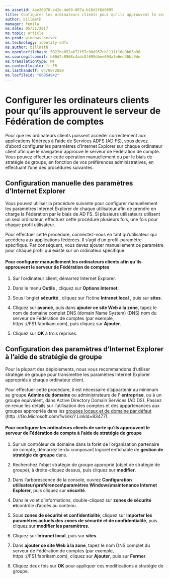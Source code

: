 ```yaml
---
ms.assetid: 4ae26970-e42e-4e69-887a-b16d2f8d0695
title: Configurer les ordinateurs clients pour qu’ils approuvent le serveur de Fédération de comptes
author: billmath
manager: femila
ms.date: 05/31/2017
ms.topic: article
ms.prod: windows-server
ms.technology: identity-adfs
ms.author: billmath
ms.openlocfilehash: 5022be852ab72f57c90d957cb1111f10e9b03a90
ms.sourcegitcommit: b00d7c8968c4adc8f699dbee694afe6ed36bc9de
ms.translationtype: MT
ms.contentlocale: fr-FR
ms.lasthandoff: 04/08/2020
ms.locfileid: "80854942"
---
```

# <a name="configure-client-computers-to-trust-the-account-federation-server"></a>Configurer les ordinateurs clients pour qu’ils approuvent le serveur de Fédération de comptes

Pour que les ordinateurs clients puissent accéder correctement aux applications fédérées à l’aide de Services ADFS \(AD FS\), vous devez d’abord configurer les paramètres d’Internet Explorer sur chaque ordinateur client afin que le navigateur approuve le serveur de Fédération de compte. Vous pouvez effectuer cette opération manuellement ou par le biais de stratégie de groupe, en fonction de vos préférences administratives, en effectuant l’une des procédures suivantes.  
  
## <a name="configuring-internet-explorer-settings-manually"></a>Configuration manuelle des paramètres d’Internet Explorer  
Vous pouvez utiliser la procédure suivante pour configurer manuellement les paramètres Internet Explorer de chaque utilisateur afin de prendre en charge la Fédération par le biais de AD FS. Si plusieurs utilisateurs utilisent un seul ordinateur, effectuez cette procédure plusieurs fois, une fois pour chaque profil utilisateur.  
  
Pour effectuer cette procédure, connectez-vous en tant qu’utilisateur qui accédera aux applications fédérées. Il s’agit d’un profil\-paramètre spécifique. Par conséquent, vous devez ajouter manuellement ce paramètre pour chaque profil qui existe sur un ordinateur spécifique.  
  
#### <a name="to-manually-configure-client-computers-to-trust-the-account-federation-server"></a>Pour configurer manuellement les ordinateurs clients afin qu’ils approuvent le serveur de Fédération de comptes  
  
1.  Sur l’ordinateur client, démarrez Internet Explorer.  
  
2.  Dans le menu **Outils** , cliquez sur **Options Internet**.  
  
3.  Sous l’onglet **sécurité** , cliquez sur l’icône **Intranet local** , puis sur **sites**.  
  
4.  Cliquez sur **avancé**, puis dans **ajouter ce site Web à la zone**, tapez le nom de domaine complet DNS (domain Name System) \(DNS\) nom du serveur de Fédération de comptes \(par exemple, https :\/\/FS1.fabrikam.com\), puis cliquez sur **Ajouter**.  
  
5.  Cliquez sur **OK** à trois reprises.  
  
## <a name="configuring-internet-explorer-settings-by-using-grouppolicy"></a>Configuration des paramètres d’Internet Explorer à l’aide de stratégie de groupe  
Pour la plupart des déploiements, nous vous recommandons d’utiliser stratégie de groupe pour transmettre les paramètres Internet Explorer appropriés à chaque ordinateur client.  
  
Pour effectuer cette procédure, il est nécessaire d’appartenir au minimum au groupe **Admins du domaine** ou administrateurs de l' **entreprise**, ou à un groupe équivalent, dans Active Directory Domain Services \(AD DS\).  Passez en revue les détails sur l’utilisation des comptes et des appartenances aux groupes appropriés dans les [groupes locaux et de domaine par défaut](https://go.microsoft.com/fwlink/?LinkId=83477) \(http :\/\/Go.Microsoft.com\/fwlink\/? LinkId\=83477\).   
  
#### <a name="to-configure-client-computers-to-trust-the-account-federation-server-by-using-grouppolicy"></a>Pour configurer les ordinateurs clients de sorte qu’ils approuvent le serveur de Fédération de compte à l’aide de stratégie de groupe  
  
1.  Sur un contrôleur de domaine dans la forêt de l’organisation partenaire de compte, démarrez le\-du composant logiciel enfichable de **gestion de stratégie de groupe** dans.  
  
2.  Recherchez l’objet stratégie de groupe approprié \(objet de stratégie de groupe\), à droite\-cliquez dessus, puis cliquez sur **modifier**.  
  
3.  Dans l’arborescence de la console, ouvrez **Configuration utilisateur\\préférences\\paramètres Windows\\maintenance Internet Explorer**, puis cliquez sur **sécurité**.  
  
4.  Dans le volet d’informations, double\-cliquez sur **zones de sécurité et**contrôle d’accès au contenu.  
  
5.  Sous **zones de sécurité et confidentialité**, cliquez sur **Importer les paramètres actuels des zones de sécurité et de confidentialité**, puis cliquez sur **modifier les paramètres**.  
  
6.  Cliquez sur **Intranet local**, puis sur **sites**.  
  
7.  Dans **ajouter ce site Web à la zone**, tapez le nom DNS complet du serveur de Fédération de comptes \(par exemple, https :\/\/FS1.fabrikam.com\), cliquez sur **Ajouter**, puis sur **Fermer**.  
  
8.  Cliquez deux fois sur **OK** pour appliquer ces modifications à stratégie de groupe.  
  
